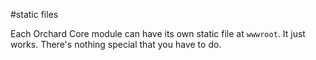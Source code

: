 #static files

Each Orchard Core module can have its own static file at `wwwroot`. It just works. There's nothing special that you have to do.